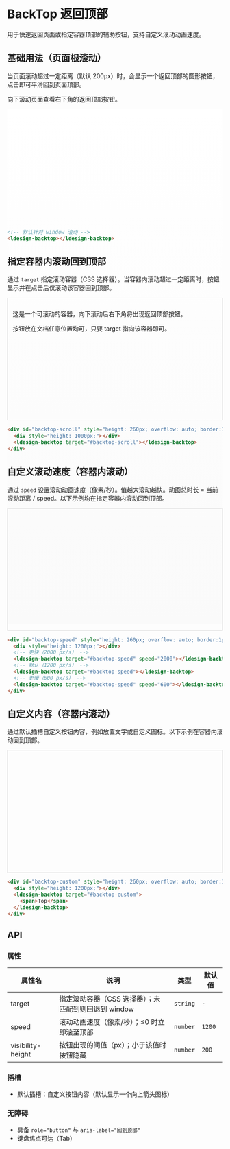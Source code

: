 # BackTop 返回顶部

用于快速返回页面或指定容器顶部的辅助按钮，支持自定义滚动动画速度。

## 基础用法（页面根滚动）

当页面滚动超过一定距离（默认 200px）时，会显示一个返回顶部的圆形按钮，点击即可平滑回到页面顶部。

<div class="demo-container" style="height: 300px;">
  <p>向下滚动页面查看右下角的返回顶部按钮。</p>
  <div style="height: 1200px; background: linear-gradient(#fff, #fafafa);"></div>

  <!-- 默认针对 window 滚动 -->
  <ldesign-backtop></ldesign-backtop>
</div>

```html
<!-- 默认针对 window 滚动 -->
<ldesign-backtop></ldesign-backtop>
```

## 指定容器内滚动回到顶部

通过 `target` 指定滚动容器（CSS 选择器）。当容器内滚动超过一定距离时，按钮显示并在点击后仅滚动该容器回到顶部。

<div class="demo-container">
  <div id="backtop-scroll" style="height: 260px; overflow: auto; border:1px solid #ddd; padding: 12px; position: relative;">
    <div style="height: 1000px;">
      <p>这是一个可滚动的容器，向下滚动后右下角将出现返回顶部按钮。</p>
      <p>按钮放在文档任意位置均可，只要 target 指向该容器即可。</p>
    </div>
    <!-- 放在容器内部或外部均可，这里放在内部以便示例直观 -->
    <ldesign-backtop target="#backtop-scroll"></ldesign-backtop>
  </div>
</div>

```html
<div id="backtop-scroll" style="height: 260px; overflow: auto; border:1px solid #ddd; padding: 12px; position: relative;">
  <div style="height: 1000px;"></div>
  <ldesign-backtop target="#backtop-scroll"></ldesign-backtop>
</div>
```

## 自定义滚动速度（容器内滚动）

通过 `speed` 设置滚动动画速度（像素/秒）。值越大滚动越快。动画总时长 = 当前滚动距离 / speed。以下示例均在指定容器内滚动回到顶部。

<div class="demo-container">
  <div id="backtop-speed" style="height: 260px; overflow: auto; border:1px solid #ddd; padding: 12px; position: relative;">
    <div style="height: 1200px;"></div>
    <!-- 更快（2000 px/s） -->
    <ldesign-backtop target="#backtop-speed" speed="2000" style="right: 96px;"></ldesign-backtop>
    <!-- 默认（1200 px/s） -->
    <ldesign-backtop target="#backtop-speed"></ldesign-backtop>
    <!-- 更慢（600 px/s） -->
    <ldesign-backtop target="#backtop-speed" speed="600" style="right: 152px;"></ldesign-backtop>
  </div>
</div>

```html
<div id="backtop-speed" style="height: 260px; overflow: auto; border:1px solid #ddd; padding: 12px; position: relative;">
  <div style="height: 1200px;"></div>
  <!-- 更快（2000 px/s） -->
  <ldesign-backtop target="#backtop-speed" speed="2000"></ldesign-backtop>
  <!-- 默认（1200 px/s） -->
  <ldesign-backtop target="#backtop-speed"></ldesign-backtop>
  <!-- 更慢（600 px/s） -->
  <ldesign-backtop target="#backtop-speed" speed="600"></ldesign-backtop>
</div>
```

## 自定义内容（容器内滚动）

通过默认插槽自定义按钮内容，例如放置文字或自定义图标。以下示例在容器内滚动回到顶部。

<div class="demo-container">
  <div id="backtop-custom" style="height: 260px; overflow: auto; border:1px solid #ddd; padding: 12px; position: relative;">
    <div style="height: 1200px;"></div>
    <ldesign-backtop target="#backtop-custom">
      <span style="font-size: 12px;line-height: 1;">Top</span>
    </ldesign-backtop>
  </div>
</div>

```html
<div id="backtop-custom" style="height: 260px; overflow: auto; border:1px solid #ddd; padding: 12px; position: relative;">
  <div style="height: 1200px;"></div>
  <ldesign-backtop target="#backtop-custom">
    <span>Top</span>
  </ldesign-backtop>
</div>
```

## API

### 属性

| 属性名 | 说明 | 类型 | 默认值 |
| --- | --- | --- | --- |
| target | 指定滚动容器（CSS 选择器）；未匹配到则回退到 window | `string` | `-` |
| speed | 滚动动画速度（像素/秒）；≤0 时立即滚至顶部 | `number` | `1200` |
| visibility-height | 按钮出现的阈值（px）；小于该值时按钮隐藏 | `number` | `200` |

### 插槽

- 默认插槽：自定义按钮内容（默认显示一个向上箭头图标）

### 无障碍

- 具备 `role="button"` 与 `aria-label="回到顶部"`
- 键盘焦点可达（Tab）
